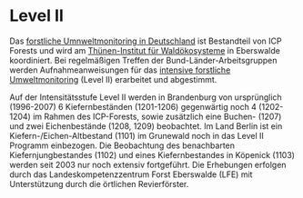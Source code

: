 # Level II

Das [forstliche Umnweltmonitoring in Deutschland](https://blumwald.thuenen.de/) ist Bestandteil von ICP Forests und wird am [Thünen-Institut für Waldökosysteme](https://www.thuenen.de/de/fachinstitute/waldoekosysteme) in Eberswalde koordiniert. Bei regelmäßigen Treffen der Bund-Länder-Arbeitsgruppen werden Aufnahmeanweisungen für das [intensive forstliche Umweltmonitoring](https://blumwald.thuenen.de/level-ii) (Level II) erarbeitet und abgestimmt.

Auf der Intensitätsstufe Level II werden in Brandenburg von ursprünglich (1996-2007) 6 Kiefernbeständen (1201-1206) gegenwärtig noch 4 (1202-1204) im Rahmen des ICP-Forests, sowie zusätzlich eine Buchen- (1207) und zwei Eichenbestände (1208, 1209) beobachtet. Im Land Berlin ist ein Kiefern-/Eichen-Altbestand (1101) im Grunewald noch in das Level II Programm einbezogen. Die Beobachtung des benachbarten Kiefernjungbestandes (1102) und eines Kiefernbestandes in Köpenick (1103) werden seit 2003 nur noch extensiv fortgeführt. Die Erhebungen erfolgen durch das Landeskompetenzzentrum Forst Eberswalde (LFE) mit Unterstützung durch die örtlichen Revierförster.

<script setup>
    import Map from '../../components/Map.vue'
    import { ref, onMounted, watch, getCurrentInstance, computed, inject } from 'vue';
    import { createClient } from '@supabase/supabase-js';
    import { useTheme } from 'vuetify'
    import { useGlobalTheme } from '../../.vitepress/theme/composables/useGlobalTheme'
    import TablePerPlot from '../../components/TablePerPlot.vue'
    const { isDark } = useGlobalTheme()

    const codePlot_list = [
        { code_plot: 1101, name: 'Grünewald', link: '/dauerbeobachtung/level-ii/grunewald_1101' },
        { code_plot: 1201, name: 'Natteheide', link: '/dauerbeobachtung/level-ii/natteheide_1201' },
        { code_plot: 1202, name: 'Beerenbusch Kiefer', link: '/dauerbeobachtung/level-ii/beerenbusch-kiefer_1202' },
        { code_plot: 1203, name: 'Kienhorst', link: '/dauerbeobachtung/level-ii/kienhorst_1203' },
        { code_plot: 1204, name: 'Weitzgrund', link: '/dauerbeobachtung/level-ii/weitzgrund_1204' },
        { code_plot: 1205, name: 'Neusorgefeld', link: '/dauerbeobachtung/level-ii/neusorgefeld_1205' },
        { code_plot: 1206, name: 'Schwenow', link: '/dauerbeobachtung/level-ii/schwenow_1206' },
        { code_plot: 1207, name: 'Beerenbusch Buchen', link: '/dauerbeobachtung/level-ii/beerenbusch_buchen_1207' },
        { code_plot: 1208, name: 'Fünfeichen', link: '/dauerbeobachtung/level-ii/fuenfeichen_1208' },
        { code_plot: 1209, name: 'Kienhorst Eichen', link: '/dauerbeobachtung/level-ii/kienhorst_eichen_1209' }
    ];

    const theme = useTheme()
    const instance = getCurrentInstance();
    const apikey = instance.appContext.config.globalProperties.$apikey;
    const url = instance.appContext.config.globalProperties.$url;
    const supabase = createClient(url, apikey)

    const mapRef = ref(null)

    const selectionRef = ref(null)

    onMounted(() => {
        // Initialize the map or perform any setup needed
        mapRef.value.loadData('si_plt', 'code_plot', 'latitude', 'longitude', 'code_altitude');
        mapRef.value.onParentClick = function (info, event) {
            // Handle map click event
            console.log('Parent Map clicked:', e);
        };
    });

    const selectByClick = (info, event) => {
        console.log(info.object);
        const code_plot = info.object?.properties?.code_plot;
        if (code_plot) {
            // goto
            const plot = codePlot_list.find(item => item.code_plot === code_plot);
            if (plot) {
                // Open the link in same tab
                window.location.href = plot.link;
            }
        }
    }
    const parentHover = (info, tooltip) => {

        const code_plot = info.object.properties.code_plot;
        const plot = codePlot_list.find(item => item.code_plot === code_plot);
        if (plot) {
            tooltip.innerHTML = plot.name;
        } else {
            // If no plot found, you can set a default message or leave it empty
            tooltip.innerHTML = code_plot;
        }
    }

</script>

<Map ref="mapRef" :selectByClick="selectByClick" :parentHover="parentHover" ></Map>
